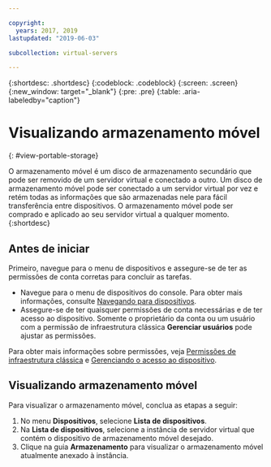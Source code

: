 ```yaml
---

copyright:
  years: 2017, 2019
lastupdated: "2019-06-03"

subcollection: virtual-servers

---
```


{:shortdesc: .shortdesc}
{:codeblock: .codeblock}
{:screen: .screen}
{:new_window: target="_blank"}
{:pre: .pre}
{:table: .aria-labeledby="caption"}


# Visualizando armazenamento móvel  
{: #view-portable-storage}

 O armazenamento móvel é um disco de armazenamento secundário que pode ser removido de um servidor virtual e conectado a outro.
 Um disco de armazenamento móvel pode ser conectado a um servidor virtual por vez e retém todas as informações
que são armazenadas nele para fácil transferência entre dispositivos. O armazenamento móvel pode ser comprado e aplicado
ao seu servidor virtual a qualquer momento.
 {:shortdesc}

## Antes de iniciar
Primeiro, navegue para o menu de dispositivos e assegure-se de ter as permissões de conta corretas para concluir as tarefas.

* Navegue para o menu de dispositivos do console. Para obter mais informações, consulte [Navegando para dispositivos](/docs/vsi?topic=virtual-servers-navigating-devices).
* Assegure-se de ter quaisquer permissões de conta necessárias e de ter acesso ao dispositivo. Somente o proprietário da conta ou um usuário com a permissão de infraestrutura clássica **Gerenciar usuários** pode ajustar as permissões.

Para obter mais informações sobre permissões, veja [Permissões de infraestrutura clássica](/docs/iam?topic=iam-infrapermission#infrapermission) e [Gerenciando o acesso ao dispositivo](/docs/vsi?topic=virtual-servers-managing-device-access).

## Visualizando armazenamento móvel
Para visualizar o armazenamento móvel, conclua as etapas a seguir:

1. No menu **Dispositivos**, selecione **Lista de dispositivos**.
2. Na **Lista de dispositivos**, selecione a instância de servidor virtual que contém o dispositivo de armazenamento móvel desejado.
3. Clique na guia **Armazenamento** para visualizar o armazenamento móvel atualmente anexado à instância.
